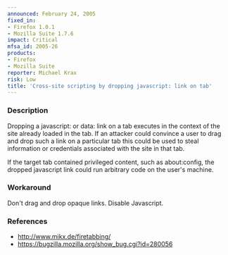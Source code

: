 ```yaml
---
announced: February 24, 2005
fixed_in:
- Firefox 1.0.1
- Mozilla Suite 1.7.6
impact: Critical
mfsa_id: 2005-26
products:
- Firefox
- Mozilla Suite
reporter: Michael Krax
risk: Low
title: 'Cross-site scripting by dropping javascript: link on tab'
---
```


<h3>Description</h3>

<p>Dropping a javascript: or data: link on a tab executes in the context
of the site already loaded in the tab. If an attacker could convince a
user to drag and drop such a link on a particular tab this could be used
to steal information or credentials associated with the site in that tab.</p>

<p>If the target tab contained privileged content, such as about:config, the
dropped javascript link could run arbitrary code on the user's machine.</p>

<h3>Workaround</h3>

<p>Don't drag and drop opaque links. Disable Javascript.</p>

<h3>References</h3>

<ul>
<li><a href="http://www.mikx.de/firetabbing/">http://www.mikx.de/firetabbing/</a></li>
<li><a href="https://bugzilla.mozilla.org/show_bug.cgi?id=280056">
https://bugzilla.mozilla.org/show_bug.cgi?id=280056</a></li>
</ul>



